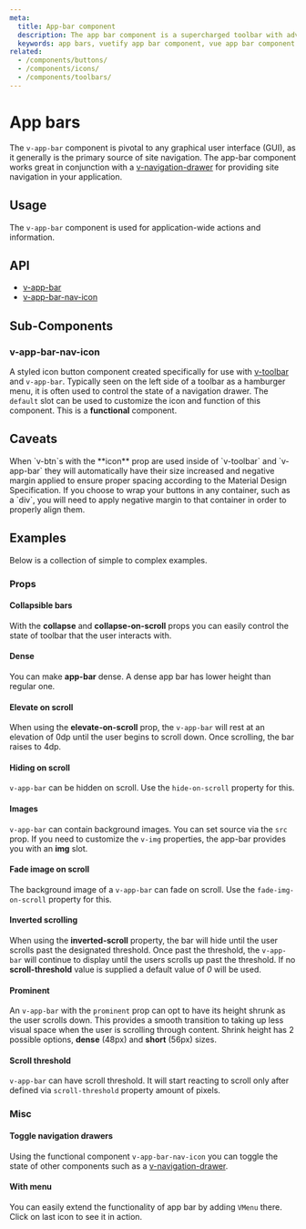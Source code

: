 ```yaml
---
meta:
  title: App-bar component
  description: The app bar component is a supercharged toolbar with advanced scrolling techniques and application layout support.
  keywords: app bars, vuetify app bar component, vue app bar component
related:
  - /components/buttons/
  - /components/icons/
  - /components/toolbars/
---
```


# App bars

The `v-app-bar` component is pivotal to any graphical user interface (GUI), as it generally is the primary source of site navigation. The app-bar component works great in conjunction with a [v-navigation-drawer](/components/navigation-drawers) for providing site navigation in your application.

<entry-ad />

## Usage

The `v-app-bar` component is used for application-wide actions and information.

<usage name="v-app-bar" />

## API
- [v-app-bar](../../api/v-app-bar)
- [v-app-bar-nav-icon](../../api/v-app-bar-nav-icon)

## Sub-Components

### v-app-bar-nav-icon

A styled icon button component created specifically for use with [v-toolbar](/components/toolbars) and `v-app-bar`. Typically seen on the left side of a toolbar as a hamburger menu, it is often used to control the state of a navigation drawer. The `default` slot can be used to customize the icon and function of this component. This is a **functional** component.

## Caveats

<alert type="warning">
  When `v-btn`s with the **icon** prop are used inside of `v-toolbar` and `v-app-bar` they will automatically have their size increased and negative margin applied to ensure proper spacing according to the Material Design Specification. If you choose to wrap your buttons in any container, such as a `div`, you will need to apply negative margin to that container in order to properly align them.
</alert>

## Examples

Below is a collection of simple to complex examples.

### Props

#### Collapsible bars

With the **collapse** and **collapse-on-scroll** props you can easily control the state of toolbar that the user interacts with.

<example file="v-app-bar/prop-collapse" />

#### Dense

You can make **app-bar** dense. A dense app bar has lower height than regular one.

<example file="v-app-bar/prop-dense" />

#### Elevate on scroll

When using the **elevate-on-scroll** prop, the `v-app-bar` will rest at an elevation of 0dp until the user begins to scroll down. Once scrolling, the bar raises to 4dp.

<example file="v-app-bar/prop-elevate-on-scroll" />

#### Hiding on scroll
`v-app-bar` can be hidden on scroll. Use the `hide-on-scroll` property for this.

<example file="v-app-bar/prop-hide" />

#### Images

`v-app-bar` can contain background images. You can set source via the `src` prop. If you need to customize the `v-img` properties, the app-bar provides you with an **img** slot.

<example file="v-app-bar/prop-img" />

#### Fade image on scroll

The background image of a `v-app-bar` can fade on scroll. Use the `fade-img-on-scroll` property for this.

<example file="v-app-bar/prop-img-fade" />

#### Inverted scrolling

When using the **inverted-scroll** property, the bar will hide until the user scrolls past the designated threshold. Once past the threshold, the `v-app-bar` will continue to display until the users scrolls up past the threshold. If no **scroll-threshold** value is supplied a default value of _0_ will be used.

<example file="v-app-bar/prop-inverted-scroll" />

#### Prominent

An `v-app-bar` with the `prominent` prop can opt to have its height shrunk as the user scrolls down. This provides a smooth transition to taking up less visual space when the user is scrolling through content. Shrink height has 2 possible options, **dense** (48px) and **short** (56px) sizes.

<example file="v-app-bar/prop-prominent" />

#### Scroll threshold

`v-app-bar` can have scroll threshold. It will start reacting to scroll only after defined via `scroll-threshold` property amount of pixels.

<example file="v-app-bar/prop-scroll-threshold" />

### Misc

#### Toggle navigation drawers

Using the functional component `v-app-bar-nav-icon` you can toggle the state of other components such as a [v-navigation-drawer](/components/navigation-drawers).

<example file="v-app-bar/misc-app-bar-nav" />

#### With menu

You can easily extend the functionality of app bar by adding `VMenu` there. Click on last icon to see it in action.

<example file="v-app-bar/misc-menu" />

<doc-footer />
